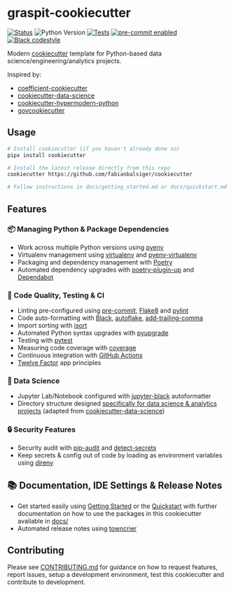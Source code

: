 # graspit-cookiecutter

<!-- badges-begin -->

[![Status][status badge]][status badge]
![Python Version][python version badge]
[![Tests][github actions badge]][github actions page]
[![pre-commit enabled][pre-commit badge]][pre-commit project]
[![Black codestyle][black badge]][black project]

[black badge]: https://img.shields.io/badge/code%20style-black-000000.svg
[black project]: https://github.com/psf/black
[github actions badge]: https://github.com/fabianbalsiger/cookiecutter/actions/workflows/main.yaml/badge.svg
[github actions page]: https://github.com/fabianbalsiger/cookiecutter/actions/workflows/main.yaml?query=workflow%3ACI
[pre-commit badge]: https://img.shields.io/badge/pre--commit-enabled-brightgreen?logo=pre-commit&logoColor=white
[pre-commit project]: https://pre-commit.com/
[python version badge]: https://img.shields.io/badge/python-3.6%20%7C%203.7%20%7C%203.8%20%7C%203.9%20%7C%203.10-blue
[status badge]: https://badgen.net/badge/status/alpha/d8624d

<!-- badges-end -->

Modern [cookiecutter] template for Python-based data science/engineering/analytics projects.

Inspired by:

- [coefficient-cookiecutter]
- [cookiecutter-data-science]
- [cookiecutter-hypermodern-python]
- [govcookiecutter]

## Usage

```sh
# Install cookiecutter (if you haven't already done so)
pipx install cookiecutter

# Install the latest release directly from this repo
cookiecutter https://github.com/fabianbalsiger/cookiecutter

# Follow instructions in docs/getting_started.md or docs/quickstart.md
```

## Features

<!-- features-begin -->

### 📦 Managing Python & Package Dependencies

- Work across multiple Python versions using [pyenv]
- Virtualenv management using [virtualenv] and [pyenv-virtualenv]
- Packaging and dependency management with [Poetry]
- Automated dependency upgrades with [poetry-plugin-up] and [Dependabot]

### 👷 Code Quality, Testing & CI

- Linting pre-configured using [pre-commit], [Flake8] and [pylint]
- Code auto-formatting with [Black], [autoflake], [add-trailing-comma]
- Import sorting with [isort]
- Automated Python syntax upgrades with [pyupgrade]
- Testing with [pytest]
- Measuring code coverage with [coverage]
- Continuous integration with [GitHub Actions]
- [Twelve Factor] app principles

### 🤖 Data Science

- Jupyter Lab/Notebook configured with [jupyter-black] autoformatter
- Directory structure designed [specifically for data science & analytics
  projects](https://drivendata.github.io/cookiecutter-data-science/#directory-structure) (adapted
  from [cookiecutter-data-science])

### 🔒 Security Features

- Security audit with [pip-audit] and [detect-secrets]
- Keep secrets & config out of code by loading as environment variables using [direnv]

## 📚 Documentation, IDE Settings & Release Notes

- Get started easily using [Getting Started]({{cookiecutter.repo_name}}/docs/getting_started.md) or
  the [Quickstart]({{cookiecutter.repo_name}}/docs/quickstart.md) with further documentation on how
  to use the packages in this cookiecutter available in [docs/]({{cookiecutter.repo_name}}/docs/)
- Automated release notes using [towncrier]

<!-- features-end -->

## Contributing

Please see [CONTRIBUTING.md](CONTRIBUTING.md) for guidance on how to request features, report
issues, setup a development environment, test this cookiecutter and contribute to development.

[add-trailing-comma]: https://github.com/asottile/add-trailing-comma
[autoflake]: https://github.com/pycqa/autoflake
[black]: https://github.com/psf/black
[coefficient-cookiecutter]: https://github.com/CoefficientSystems/coefficient-cookiecutter
[cookiecutter-data-science]: https://drivendata.github.io/cookiecutter-data-science/
[cookiecutter-hypermodern-python]: https://github.com/cjolowicz/cookiecutter-hypermodern-python
[cookiecutter]: https://github.com/cookiecutter/cookiecutter
[coverage]: https://coverage.readthedocs.io/en/latest/
[dependabot]: https://github.com/dependabot
[detect-secrets]: https://github.com/yelp/detect-secrets
[direnv]: https://direnv.net/
[flake8]: https://flake8.pycqa.org/
[github actions]: https://github.com/features/actions
[govcookiecutter]: https://best-practice-and-impact.github.io/govcookiecutter/#govcookiecutter
[isort]: https://pycqa.github.io/isort/
[jupyter-black]: https://pypi.org/project/jupyter-black/
[pip-audit]: https://pypi.org/project/pip-audit/
[poetry]: https://python-poetry.org/
[poetry-plugin-up]: https://github.com/MousaZeidBaker/poetry-plugin-up
[pre-commit]: https://pre-commit.com/
[pyenv-virtualenv]: https://github.com/pyenv/pyenv-virtualenv
[pyenv]: https://github.com/pyenv/pyenv
[pylint]: https://pypi.org/project/pylint/
[pytest]: https://docs.pytest.org/
[pyupgrade]: https://github.com/asottile/pyupgrade
[towncrier]: https://github.com/twisted/towncrier
[twelve factor]: https://12factor.net/
[virtualenv]: https://pypi.org/project/virtualenv/
